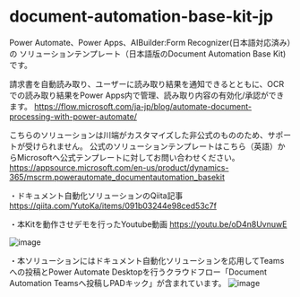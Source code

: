 # document-automation-base-kit-jp


Power Automate、Power Apps、AIBuilder:Form Recognizer(日本語対応済み）の
ソリューションテンプレート（日本語版のDocument Automation Base Kit)です。


請求書を自動読み取り、ユーザーに読み取り結果を通知できるとともに、OCRでの読み取り結果をPower Apps内で管理、読み取り内容の有効化/承認ができます。
https://flow.microsoft.com/ja-jp/blog/automate-document-processing-with-power-automate/


こちらのソリューションは川端がカスタマイズした非公式のもののため、サポートが受けられません。
公式のソリューションテンプレートはこちら（英語）からMicrosoftへ公式テンプレートに対してお問い合わせください。
https://appsource.microsoft.com/en-us/product/dynamics-365/mscrm.powerautomate_documentautomation_basekit


・ドキュメント自動化ソリューションのQiita記事
https://qiita.com/YutoKa/items/091b03244e98ced53c7f


・本Kitを動作させデモを行ったYoutube動画
https://youtu.be/oD4n8UvnuwE



![image](https://user-images.githubusercontent.com/24558303/112776607-1acdbc80-907b-11eb-99ed-417806d5bdb6.png)



・本ソリューションにはドキュメント自動化ソリューションを応用してTeamsへの投稿とPower Automate Desktopを行うクラウドフロー「Document Automation Teamsへ投稿しPADキック」が含まれています。
![image](https://user-images.githubusercontent.com/24558303/112776664-3df86c00-907b-11eb-9cc5-4c2da74f979c.png)

